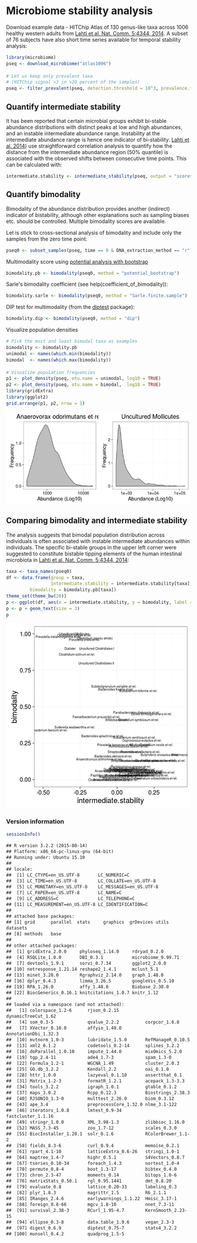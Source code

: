 # Microbiome stability analysis

Download example data - HITChip Atlas of 130 genus-like taxa across 1006 healthy western adults from [Lahti et al. Nat. Comm. 5:4344, 2014](http://www.nature.com/ncomms/2014/140708/ncomms5344/full/ncomms5344.html). A subset of 76 subjects have also short time series available for temporal stability analysis:


```r
library(microbiome)
pseq <- download_microbiome("atlas1006")

# Let us keep only prevalent taxa
# (HITChip signal >3 in >20 percent of the samples)
pseq <- filter_prevalent(pseq, detection.threshold = 10^3, prevalence.threshold = 0.2)
```



## Quantify intermediate stability 

It has been reported that certain microbial groups exhibit bi-stable
abundance distributions with distinct peaks at low and high
abundances, and an instable intermediate abundance range. Instability
at the intermediate abundance range is hence one indicator of
bi-stability. [Lahti et
al. 2014](http://www.nature.com/ncomms/2014/140708/ncomms5344/full/ncomms5344.html))
use straightforward correlation analysis to quantify how the distance
from the intermediate abundance region (50% quantile) is associated
with the observed shifts between consecutive time points. This can be
calculated with:


```r
intermediate.stability <- intermediate_stability(pseq, output = "scores")
```


## Quantify bimodality 

Bimodality of the abundance distribution provides another (indirect)
indicator of bistability, although other explanations such as sampling
biases etc. should be controlled. Multiple bimodality scores are
available.

Let is stick to cross-sectional analysis of bimodality and include
only the samples from the zero time point:


```r
pseq0 <- subset_samples(pseq, time == 0 & DNA_extraction_method == "r")
```


Multimodality score using [potential analysis with
bootstrap](http://www.nature.com/ncomms/2014/140708/ncomms5344/full/ncomms5344.html)



```r
bimodality.pb <- bimodality(pseq0, method = "potential_bootstrap")
```

Sarle's bimodality coefficient (see help(coefficient_of_bimodality)):


```r
bimodality.sarle <- bimodality(pseq0, method = "Sarle.finite.sample")
```


DIP test for multimodality (from the [diptest](https://cran.r-project.org/web/packages/diptest/index.html) package):


```r
bimodality.dip <- bimodality(pseq0, method = "dip")
```


Visualize population densities 


```r
# Pick the most and least bimodal taxa as examples
bimodality <- bimodality.pb
unimodal <- names(which.min(bimodality))
bimodal  <- names(which.max(bimodality))

# Visualize population frequencies
p1 <- plot_density(pseq, otu.name = unimodal, log10 = TRUE) 
p2 <- plot_density(pseq, otu.name = bimodal,  log10 = TRUE) 
library(gridExtra)
library(ggplot2)
grid.arrange(p1, p2, nrow = 1)
```

![plot of chunk stability2](figure/stability2-1.png)


## Comparing bimodality and intermediate stability

The analysis suggests that bimodal population distribution across individuals is often associated with instable intermediate abundances within individuals. The specific bi-stable groups in the upper left corner were suggested to constitute bistable tipping elements of the human intestinal microbiota in [Lahti et al. Nat. Comm. 5:4344, 2014](http://www.nature.com/ncomms/2014/140708/ncomms5344/full/ncomms5344.html):


```r
taxa <- taxa_names(pseq0)
df <- data.frame(group = taxa,
                 intermediate.stability = intermediate.stability[taxa],
		 bimodality = bimodality.pb[taxa])
theme_set(theme_bw(20))
p <- ggplot(df, aes(x = intermediate.stability, y = bimodality, label = group))
p <- p + geom_text(size = 3)
p
```

![plot of chunk bimodalitybistability](figure/bimodalitybistability-1.png)


### Version information


```r
sessionInfo()
```

```
## R version 3.2.2 (2015-08-14)
## Platform: x86_64-pc-linux-gnu (64-bit)
## Running under: Ubuntu 15.10
## 
## locale:
##  [1] LC_CTYPE=en_US.UTF-8       LC_NUMERIC=C              
##  [3] LC_TIME=en_US.UTF-8        LC_COLLATE=en_US.UTF-8    
##  [5] LC_MONETARY=en_US.UTF-8    LC_MESSAGES=en_US.UTF-8   
##  [7] LC_PAPER=en_US.UTF-8       LC_NAME=C                 
##  [9] LC_ADDRESS=C               LC_TELEPHONE=C            
## [11] LC_MEASUREMENT=en_US.UTF-8 LC_IDENTIFICATION=C       
## 
## attached base packages:
## [1] grid      parallel  stats     graphics  grDevices utils     datasets 
## [8] methods   base     
## 
## other attached packages:
##  [1] gridExtra_2.0.0     phyloseq_1.14.0     rdryad_0.2.0       
##  [4] RSQLite_1.0.0       DBI_0.3.1           microbiome_0.99.71 
##  [7] devtools_1.9.1      sorvi_0.7.34        ggplot2_2.0.0      
## [10] netresponse_1.21.14 reshape2_1.4.1      mclust_5.1         
## [13] minet_3.28.0        Rgraphviz_2.14.0    graph_1.48.0       
## [16] dplyr_0.4.3         limma_3.26.5        googleVis_0.5.10   
## [19] RPA_1.26.0          affy_1.48.0         Biobase_2.30.0     
## [22] BiocGenerics_0.16.1 knitcitations_1.0.7 knitr_1.12         
## 
## loaded via a namespace (and not attached):
##   [1] colorspace_1.2-6      rjson_0.2.15          dynamicTreeCut_1.62  
##   [4] som_0.3-5             qvalue_2.2.2          corpcor_1.6.8        
##   [7] XVector_0.10.0        affyio_1.40.0         AnnotationDbi_1.32.3 
##  [10] mvtnorm_1.0-3         lubridate_1.5.0       RefManageR_0.10.5    
##  [13] xml2_0.1.2            codetools_0.2-14      splines_3.2.2        
##  [16] doParallel_1.0.10     impute_1.44.0         mixOmics_5.2.0       
##  [19] tgp_2.4-11            ade4_1.7-3            spam_1.3-0           
##  [22] Formula_1.2-1         WGCNA_1.49            cluster_2.0.3        
##  [25] GO.db_3.2.2           Kendall_2.2           oai_0.1.0            
##  [28] httr_1.0.0            lazyeval_0.1.10       assertthat_0.1       
##  [31] Matrix_1.2-3          formatR_1.2.1         acepack_1.3-3.3      
##  [34] tools_3.2.2           igraph_1.0.1          gtable_0.1.2         
##  [37] maps_3.0.2            Rcpp_0.12.3           Biostrings_2.38.3    
##  [40] RJSONIO_1.3-0         multtest_2.26.0       biom_0.3.12          
##  [43] ape_3.4               preprocessCore_1.32.0 nlme_3.1-122         
##  [46] iterators_1.0.8       lmtest_0.9-34         fastcluster_1.1.16   
##  [49] stringr_1.0.0         XML_3.98-1.3          zlibbioc_1.16.0      
##  [52] MASS_7.3-45           zoo_1.7-12            scales_0.3.0         
##  [55] BiocInstaller_1.20.1  solr_0.1.6            RColorBrewer_1.1-2   
##  [58] fields_8.3-6          curl_0.9.4            memoise_0.2.1        
##  [61] rpart_4.1-10          latticeExtra_0.6-26   stringi_1.0-1        
##  [64] maptree_1.4-7         highr_0.5.1           S4Vectors_0.8.7      
##  [67] tseries_0.10-34       foreach_1.4.3         nortest_1.0-4        
##  [70] permute_0.8-4         boot_1.3-17           bibtex_0.4.0         
##  [73] chron_2.3-47          moments_0.14          bitops_1.0-6         
##  [76] matrixStats_0.50.1    rgl_0.95.1441         dmt_0.8.20           
##  [79] evaluate_0.8          lattice_0.20-33       labeling_0.3         
##  [82] plyr_1.8.3            magrittr_1.5          R6_2.1.1             
##  [85] IRanges_2.4.6         earlywarnings_1.1.22  Hmisc_3.17-1         
##  [88] foreign_0.8-66        mgcv_1.8-10           nnet_7.3-11          
##  [91] survival_2.38-3       RCurl_1.95-4.7        KernSmooth_2.23-15   
##  [94] ellipse_0.3-8         data.table_1.9.6      vegan_2.3-3          
##  [97] digest_0.6.9          diptest_0.75-7        stats4_3.2.2         
## [100] munsell_0.4.2         quadprog_1.5-5
```

